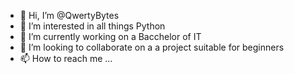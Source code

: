 - 👋 Hi, I’m @QwertyBytes
- 👀 I’m interested in all things Python
- 🌱 I’m currently working on a Bacchelor of IT 
- 💞️ I’m looking to collaborate on a a project suitable for beginners
- 📫 How to reach me ...

<!---
QwertyBytes/QwertyBytes is a ✨ special ✨ repository because its `README.md` (this file) appears on your GitHub profile.
You can click the Preview link to take a look at your changes.
--->
